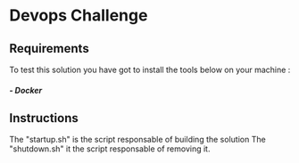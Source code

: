 # Devops Challenge 

## Requirements
To test this solution you have got to install the tools below on your machine : 
##### - Docker

## Instructions 
The "startup.sh" is the script responsable of building the solution 
The "shutdown.sh" it the script responsable of removing it.
